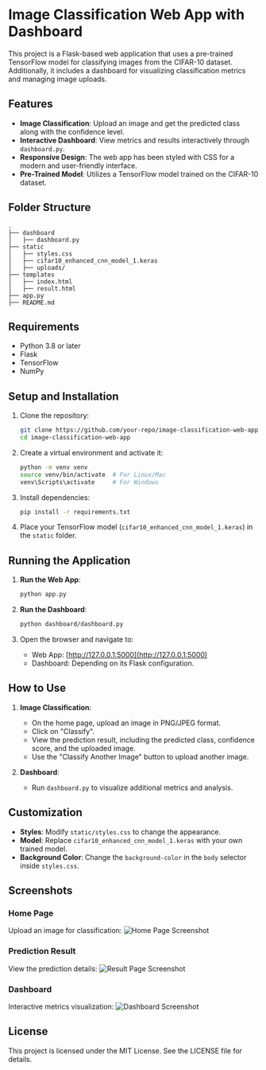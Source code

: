 # Image Classification Web App with Dashboard

This project is a Flask-based web application that uses a pre-trained TensorFlow model for classifying images from the CIFAR-10 dataset. Additionally, it includes a dashboard for visualizing classification metrics and managing image uploads.

## Features

- **Image Classification**: Upload an image and get the predicted class along with the confidence level.
- **Interactive Dashboard**: View metrics and results interactively through `dashboard.py`.
- **Responsive Design**: The web app has been styled with CSS for a modern and user-friendly interface.
- **Pre-Trained Model**: Utilizes a TensorFlow model trained on the CIFAR-10 dataset.

## Folder Structure

```plaintext
.
├── dashboard
│   ├── dashboard.py
├── static
│   ├── styles.css
│   ├── cifar10_enhanced_cnn_model_1.keras
│   ├── uploads/
├── templates
│   ├── index.html
│   ├── result.html
├── app.py
├── README.md
```

## Requirements

- Python 3.8 or later
- Flask
- TensorFlow
- NumPy

## Setup and Installation

1. Clone the repository:

   ```bash
   git clone https://github.com/your-repo/image-classification-web-app.git
   cd image-classification-web-app
   ```

2. Create a virtual environment and activate it:

   ```bash
   python -m venv venv
   source venv/bin/activate  # For Linux/Mac
   venv\Scripts\activate     # For Windows
   ```

3. Install dependencies:

   ```bash
   pip install -r requirements.txt
   ```

4. Place your TensorFlow model (`cifar10_enhanced_cnn_model_1.keras`) in the `static` folder.

## Running the Application

1. **Run the Web App**:

   ```bash
   python app.py
   ```

2. **Run the Dashboard**:

   ```bash
   python dashboard/dashboard.py
   ```

3. Open the browser and navigate to:
   - Web App: [http://127.0.0.1:5000](http://127.0.0.1:5000)
   - Dashboard: Depending on its Flask configuration.

## How to Use

1. **Image Classification**:

   - On the home page, upload an image in PNG/JPEG format.
   - Click on "Classify".
   - View the prediction result, including the predicted class, confidence score, and the uploaded image.
   - Use the "Classify Another Image" button to upload another image.

2. **Dashboard**:
   - Run `dashboard.py` to visualize additional metrics and analysis.

## Customization

- **Styles**: Modify `static/styles.css` to change the appearance.
- **Model**: Replace `cifar10_enhanced_cnn_model_1.keras` with your own trained model.
- **Background Color**: Change the `background-color` in the `body` selector inside `styles.css`.

## Screenshots

### Home Page

Upload an image for classification:
![Home Page Screenshot](./static/screenshots/home_page.png)

### Prediction Result

View the prediction details:
![Result Page Screenshot](./static/screenshots/result_page.png)

### Dashboard

Interactive metrics visualization:
![Dashboard Screenshot](./static/screenshots/dashboard.png)

## License

This project is licensed under the MIT License. See the LICENSE file for details.
